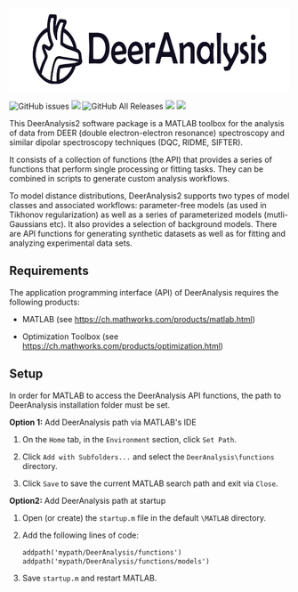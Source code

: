 
<a name="logo"/>
<img src="./docsrc/source/logo_dark.png" alt="DeerAnalysis Logo" width="700" height="150"></img>
</a>
</div>

![GitHub issues](https://img.shields.io/github/issues-raw/luisfabib/DeerAnalysis2?style=flat-square)
<img src="https://img.shields.io/badge/MATLAB-%3C2019a-brightgreen?style=flat-square"></img>
![GitHub All Releases](https://img.shields.io/github/downloads/luisfabib/DeerAnalysis2/total?style=flat-square)
<img src="https://img.shields.io/badge/license-MIT-blue?style=flat-square"></img>
![](https://github.com/luisfabib/DeerAnalysis2/workflows/Webpage%20update/badge.svg)

This DeerAnalysis2 software package is a MATLAB toolbox for the analysis of data from DEER (double electron-electron resonance) spectroscopy and similar dipolar spectroscopy techniques (DQC, RIDME, SIFTER).

It consists of a collection of functions (the API) that provides a series of functions that perform single processing or fitting tasks. They can be combined in scripts to generate custom analysis workflows.

To model distance distributions, DeerAnalysis2 supports two types of model classes and associated workflows: parameter-free models (as used in Tikhonov regularization) as well as a series of parameterized models (mutli-Gaussians etc). It also provides a selection of background models. There are API functions for generating synthetic datasets as well as for fitting and analyzing experimental data sets.

Requirements
---------------
The application programming interface (API) of DeerAnalysis requires the following products:

  * MATLAB (see <https://ch.mathworks.com/products/matlab.html>)
    
  * Optimization Toolbox (see <https://ch.mathworks.com/products/optimization.html>)

Setup
---------------
In order for MATLAB to access the DeerAnalysis API functions, the path to DeerAnalysis installation folder must be set.

**Option 1:** Add DeerAnalysis path via MATLAB's IDE

1) On the ``Home`` tab, in the ``Environment`` section, click ``Set Path``. 

2) Click ``Add with Subfolders...`` and select the ``DeerAnalysis\functions`` directory. 

3) Click ``Save`` to save the current MATLAB search path and exit via ``Close``.

**Option2:**  Add DeerAnalysis path at startup

1) Open (or create) the ``startup.m`` file in the default ``\MATLAB`` directory.

2) Add the following lines of code:

       addpath('mypath/DeerAnalysis/functions')
       addpath('mypath/DeerAnalysis/functions/models')

3) Save ``startup.m`` and restart MATLAB.


